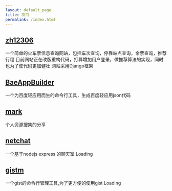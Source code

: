 ```yaml
---
layout: default_page
title: 项目
permalink: /index.html
---
```


[zh12306](https://github.com/banama/zh12306)
-----
一个简单的火车票信息查询网站，包括车次查询，停靠站点查询，余票查询，推荐行程
目前网站正在改版重构代码，打算增加用户登录，做推荐算法的实现，同时也为了使代码更加健壮
网站采用Django框架


[BaeAppBuilder](https://github.com/banama/BaeAppBuilder)
-----
一个为百度轻应用而生的命令行工具，生成百度轻应用json代码


[mark](https://github.com/banama/mark)
-----
个人资源搜集的分享

[netchat](https://github.com/banama/nechat)
-----
一个基于nodejs express 的聊天室
Loading

[gistm](https://github.com/banama/gist)
-----
一个gist的命令行管理工具,为了更方便的使用gist
Loading

